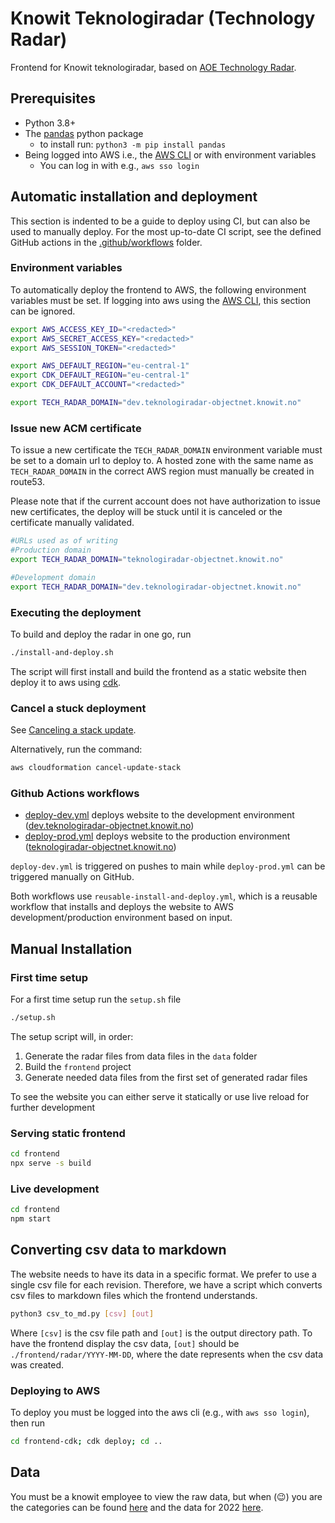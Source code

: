 # Knowit Teknologiradar (Technology Radar)

Frontend for Knowit teknologiradar, based on [AOE Technology Radar](https://github.com/AOEpeople/aoe_technology_radar).

## Prerequisites

* Python 3.8+
* The [pandas](https://pandas.pydata.org/) python package 
    * to install run: `python3 -m pip install pandas`
* Being logged into AWS i.e., the [AWS CLI](https://aws.amazon.com/cli/) or with environment variables
    * You can log in with e.g., `aws sso login`

## Automatic installation and deployment

This section is indented to be a guide to deploy using CI, but can also be used to manually deploy.
For the most up-to-date CI script, see the defined GitHub actions in the [.github/workflows](.github/workflows) folder.

### Environment variables

To automatically deploy the frontend to AWS, the following environment variables must be set.
If logging into aws using the [AWS CLI](https://aws.amazon.com/cli/), this section can be ignored.

```bash
export AWS_ACCESS_KEY_ID="<redacted>"
export AWS_SECRET_ACCESS_KEY="<redacted>"
export AWS_SESSION_TOKEN="<redacted>"

export AWS_DEFAULT_REGION="eu-central-1"
export CDK_DEFAULT_REGION="eu-central-1"
export CDK_DEFAULT_ACCOUNT="<redacted>"

export TECH_RADAR_DOMAIN="dev.teknologiradar-objectnet.knowit.no"
```

### Issue new ACM certificate

To issue a new certificate the `TECH_RADAR_DOMAIN` environment variable must be set to a domain url to deploy to.
A hosted zone with the same name as `TECH_RADAR_DOMAIN` in the correct AWS region must manually be created in route53.

Please note that if the current account does not have authorization to issue new certificates, the deploy will be stuck until it is canceled or the certificate manually validated.

```bash
#URLs used as of writing
#Production domain
export TECH_RADAR_DOMAIN="teknologiradar-objectnet.knowit.no"

#Development domain
export TECH_RADAR_DOMAIN="dev.teknologiradar-objectnet.knowit.no"
```

### Executing the deployment

To build and deploy the radar in one go, run

```bash
./install-and-deploy.sh
```

The script will first install and build the frontend as a static website then deploy it to aws using [cdk](https://aws.amazon.com/cdk/).

### Cancel a stuck deployment

See [Canceling a stack update](https://docs.aws.amazon.com/AWSCloudFormation/latest/UserGuide/using-cfn--stack-update-cancel.html). 

Alternatively, run the command:

```bash
aws cloudformation cancel-update-stack
```

### Github Actions workflows
* [deploy-dev.yml](.github/workflows/deploy-dev.yml) deploys website to the development environment ([dev.teknologiradar-objectnet.knowit.no](https://dev.teknologiradar-objectnet.knowit.no))
* [deploy-prod.yml](.github/workflows/deploy-prod.yml) deploys website to the production environment ([teknologiradar-objectnet.knowit.no](https://teknologiradar-objectnet.knowit.no))

`deploy-dev.yml` is triggered on pushes to main while `deploy-prod.yml` can be triggered manually on GitHub.

Both workflows use `reusable-install-and-deploy.yml`, which is a reusable workflow that installs and deploys the website to AWS development/production environment based on input.


## Manual Installation

### First time setup

For a first time setup run the `setup.sh` file

```bash
./setup.sh
```

The setup script will, in order:

1. Generate the radar files from data files in the `data` folder
2. Build the `frontend` project
3. Generate needed data files from the first set of generated radar files

To see the website you can either serve it statically or use live reload for further development

### Serving static frontend

```bash
cd frontend
npx serve -s build
```

### Live development

```bash
cd frontend
npm start
```

## Converting csv data to markdown

The website needs to have its data in a specific format. We prefer to use a single csv file for each revision. Therefore, we have a script which converts csv files to markdown files which the frontend understands.

```bash
python3 csv_to_md.py [csv] [out]
```

Where `[csv]` is the csv file path and `[out]` is the output directory path. To have the frontend display the csv data, `[out]` should be `./frontend/radar/YYYY-MM-DD`, where the date represents when the csv data was created.

### Deploying to AWS

To deploy you must be logged into the aws cli (e.g., with `aws sso login`), then run

```bash
cd frontend-cdk; cdk deploy; cd ..
```

## Data

You must be a knowit employee to view the raw data, but when (😉) you are the categories can be found [here](https://docs.google.com/spreadsheets/d/1UmmJh3Xzj_wDKrjuN3HRArPzFoaOlyQTP_SlkCfLTfU/edit#gid=0) and the data for 2022 [here](https://docs.google.com/spreadsheets/d/1DGSFsPbbjRNZx7aKm8LuiVKB531cXOBI-hXieoIt0Ag/edit#gid=1741192413). 